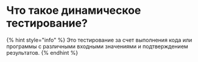 # Что такое динамическое тестирование?

{% hint style="info" %}
Это тестирование за счет выполнения кода или программы с различными входными значениями и подтверждением результатов.
{% endhint %}

